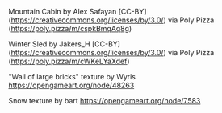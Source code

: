 Mountain Cabin by Alex Safayan [CC-BY] (https://creativecommons.org/licenses/by/3.0/) via Poly Pizza (https://poly.pizza/m/cspkBmqAq8g)

Winter Sled by Jakers_H [CC-BY] (https://creativecommons.org/licenses/by/3.0/) via Poly Pizza (https://poly.pizza/m/cWKeLYaXdef)

"Wall of large bricks" texture by Wyris https://opengameart.org/node/48263

Snow texture by bart https://opengameart.org/node/7583
